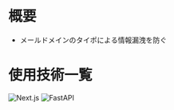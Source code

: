 # 概要
- メールドメインのタイポによる情報漏洩を防ぐ

# 使用技術一覧
![Next.js](https://img.shields.io/badge/Next.js-000000?style=for-the-badge&logo=nextdotjs&logoColor=white)
![FastAPI](https://img.shields.io/badge/FastAPI-009688?style=for-the-badge&logo=fastapi&logoColor=white)

